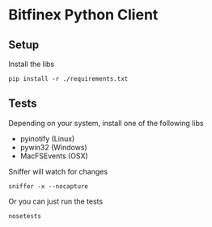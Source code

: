 # Bitfinex Python Client

## Setup

Install the libs

    pip install -r ./requirements.txt


## Tests

Depending on your system, install one of the following libs

- pyinotify (Linux)
- pywin32 (Windows)
- MacFSEvents (OSX)

Sniffer will watch for changes

    sniffer -x --nocapture

Or you can just run the tests

    nosetests
